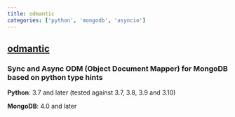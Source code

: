 ```yaml
---
title: odmantic
categories: ['python', 'mongodb', 'asyncio']
---
```

## [odmantic](https://github.com/art049/odmantic)

### Sync and Async ODM (Object Document Mapper) for MongoDB based on python type hints


**Python**: 3.7 and later (tested against 3.7, 3.8, 3.9 and 3.10)

**MongoDB**: 4.0 and later
